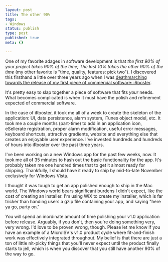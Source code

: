 ```yaml
--- 
layout: post
title: The other 90%
tags: 
- Windows
status: publish
type: post
published: true
meta: {}

---
```

One of my favorite adages in software development is that <em>the first 90% of your project takes 90% of the time; The last 10% takes the other 90% of the time</em> (my other favorite is "time, quality, features: pick two"). I discovered this firsthand a little over three years ago when I was <a href="http://www.brethorsting.com/blog/2003/08/just_about_10.html">deathmarching towards the release of my first piece of commercial software: iRooster</a>.

  It's pretty easy to slap together a piece of software that fits <em>your</em> needs. What becomes complicated is when it must have the polish and refinement expected of commercial software.

  In the case of iRooster, it took me all of a week to create the skeleton of the application: UI, data persistence, alarm system, iTunes object model, etc. It took me a couple months (part-time) to add in an application icon, eSellerate registration, proper alarm modification, useful error messages, keyboard shortcuts, attractive gradients, website and everything else that creates an enjoyable user experience. I've invested hundreds and hundreds of hours into iRooster over the past three years.

  I've been working on a new Windows app for the past few weeks, now. It took me all of 35 minutes to hash out the basic functionality for the app. It's probably taken me one hundred times that to get it almost ready for shipping. Thankfully, I should have it ready to ship by mid-to-late November exclusively for Windows Vista.

  I thought it was tough to get an app polished enough to ship in the Mac world. The Windows world bears significant burdens I didn't expect, like the cost of creating an installer. I'm using WiX to create my installer, which is far tricker than handing users a gzip file containing your app, and saying "here ya go, party on."

  You will spend an inordinate amount of time polishing your v1.0 application before release. Arguably, if you don't, then you're doing something very, very wrong. I'd love to be proven wrong, though. Please let me know if you have an example of a MicroISV's v1.0 product cycle where fit-and-finish work was effectively integrated throughout. My belief is that there are just a ton of little nit-picky things that you'll never expect until the product finally starts to jell, which is when you discover that you still have another 90% of the way to go.
